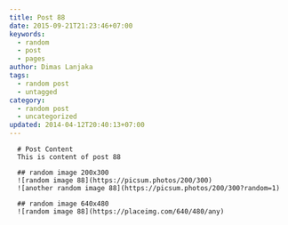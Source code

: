 ```yaml
---
title: Post 88
date: 2015-09-21T21:23:46+07:00
keywords:
  - random
  - post
  - pages
author: Dimas Lanjaka
tags:
  - random post
  - untagged
category:
  - random post
  - uncategorized
updated: 2014-04-12T20:40:13+07:00
---
```


      # Post Content
      This is content of post 88

      ## random image 200x300
      ![random image 88](https://picsum.photos/200/300)
      ![another random image 88](https://picsum.photos/200/300?random=1)

      ## random image 640x480
      ![random image 88](https://placeimg.com/640/480/any)
      